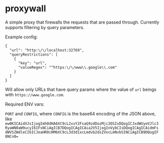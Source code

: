 # proxywall

A simple proxy that firewalls the requests that are passed through. Currently supports filtering by query parameters. 

Example config: 
```
{
  "url": "http:\/\/localhost:32769",
  "queryRestrictions": [
    {
      "key": "url",
      "valueRegex": "^https:\/\/www\\.google\\.com"
    }
  ]
}
```
Will allow only URLs that have query params where the value of `url` beings with `https://www.google.com`. 

Required ENV vars:

`PORT` and `CONFIG`, where `CONFIG` is the base64 encoding of the JSON above, like `ew0KICAidXJsIjogImh0dHA6XC9cL2xvY2FsaG9zdDozMjc2OSIsDQogICJxdWVyeVJlc3RyaWN0aW9ucyI6IFsNCiAgICB7DQogICAgICAia2V5IjogInVybCIsDQogICAgICAidmFsdWVSZWdleCI6ICJeaHR0cHM6XC9cL3d3d1xcLmdvb2dsZVxcLmNvbSINCiAgICB9DQogIF0NCn0=`

